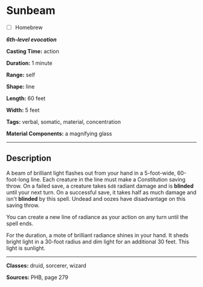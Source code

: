 # Sunbeam

- [ ] Homebrew

***6th-level evocation***

**Casting Time:** action

**Duration:** 1 minute

**Range:** self

**Shape:** line

**Length:** 60 feet

**Width:** 5 feet

**Tags:** verbal, somatic, material, concentration

**Material Components:** a magnifying glass

---

## Description
A beam of brilliant light flashes out from your hand in a 5-foot-wide, 60-foot-long line.
Each creature in the line must make a Constitution saving throw.
On a failed save, a creature takes `6d8` radiant damage and is **blinded** until your next turn.
On a successful save, it takes half as much damage and isn't **blinded** by this spell.
Undead and oozes have disadvantage on this saving throw.

You can create a new line of radiance as your action on any turn until the spell ends.

For the duration, a mote of brilliant radiance shines in your hand.
It sheds bright light in a 30-foot radius and dim light for an additional 30 feet.
This light is sunlight.

---

**Classes:** druid, sorcerer, wizard

**Sources:** PHB, page 279
